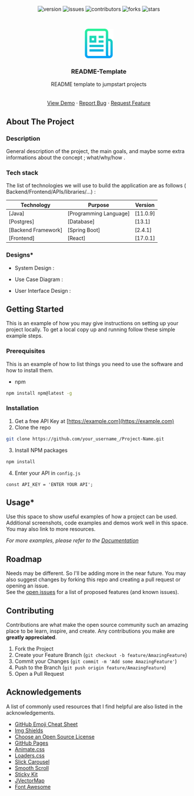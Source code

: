 

<!-- PROJECT SHIELDS -->
<!--
*** I'm using markdown "reference style" links for readability.
*** Reference links are enclosed in brackets [ ] instead of parentheses ( ).
*** See the bottom of this document for the declaration of the reference variables
*** for contributors-url, forks-url, etc. This is an optional, concise syntax you may use.
*** https://www.markdownguide.org/basic-syntax/#reference-style-links
-->
<div align ="center">

![version](https://img.shields.io/badge/version-0.0.1-blue)
![issues](https://img.shields.io/github/issues/Mehdi-RZ/my-repo-template)
![contributors](https://img.shields.io/github/contributors/Mehdi-RZ/my-repo-template)
![forks](https://img.shields.io/github/forks/Mehdi-RZ/my-repo-template)
![stars](https://img.shields.io/github/stars/Mehdi-RZ/my-repo-template)


</div>
<!-- PROJECT LOGO -->
<br />
<p align="center">
  <a href="https://github.com/Mehdi-RZ/my-repo-template/blob/main/README.md">
    <img src="img/logo.png" alt="Logo" width="80" height="80">
  </a>

  <h3 align="center">README-Template</h3>

  <p align="center">
    README template to jumpstart projects
    <br />
    <br />
    <br />
    <a href="https://github.com/Mehdi-RZ/my-repo-template/blob/main/README.md">View Demo</a>
    ·
    <a href="https://github.com/Mehdi-RZ/my-repo-template/issues">Report Bug</a>
    ·
    <a href="https://github.com/Mehdi-RZ/my-repo-template/issues">Request Feature</a>
  </p>
</p>

<!-- ABOUT THE PROJECT -->
## About The Project

### Description
General description of the project, the main goals, and maybe some extra informations about the concept ; what/why/how .

### Tech stack
The list of technologies we will use to build the application are as follows ( Backend/Frontend/APIs/libraries/...) :

| Technology          | Purpose                | Version  |
| ------------------- | ---------------------- | -------- |
| [Java]              | [Programming Language] | [11.0.9] |
| [Postgres]          | [Database]             | [13.1]   |
| [Backend Framework] | [Spring Boot]          | [2.4.1]  |
| [Frontend]          | [React]                | [17.0.1] |

### Designs*

* System Design :

* Use Case Diagram :

* User Interface Design :


<!-- GETTING STARTED -->
## Getting Started

This is an example of how you may give instructions on setting up your project locally.
To get a local copy up and running follow these simple example steps.

### Prerequisites

This is an example of how to list things you need to use the software and how to install them.
* npm
```sh
npm install npm@latest -g
```

### Installation

1. Get a free API Key at [https://example.com](https://example.com)
2. Clone the repo
```sh
git clone https://github.com/your_username_/Project-Name.git
```
3. Install NPM packages
```sh
npm install
```
4. Enter your API in `config.js`
```JS
const API_KEY = 'ENTER YOUR API';
```



<!-- USAGE EXAMPLES -->
## Usage*

Use this space to show useful examples of how a project can be used. Additional screenshots, code examples and demos work well in this space. You may also link to more resources.

_For more examples, please refer to the [Documentation](https://example.com)_



<!-- ROADMAP -->
## Roadmap
Needs may be different. So I'll be adding more in the near future. You may also suggest changes by forking this repo and creating a pull request or opening an issue.\
See the [open issues](https://github.com/othneildrew/Best-README-Template/issues) for a list of proposed features (and known issues).



<!-- CONTRIBUTING -->
## Contributing

Contributions are what make the open source community such an amazing place to be learn, inspire, and create. Any contributions you make are **greatly appreciated**.

1. Fork the Project
2. Create your Feature Branch (`git checkout -b feature/AmazingFeature`)
3. Commit your Changes (`git commit -m 'Add some AmazingFeature'`)
4. Push to the Branch (`git push origin feature/AmazingFeature`)
5. Open a Pull Request

<!-- ACKNOWLEDGEMENTS -->
## Acknowledgements
A list of commonly used resources that I find helpful are also listed in the acknowledgements.
* [GitHub Emoji Cheat Sheet](https://www.webpagefx.com/tools/emoji-cheat-sheet)
* [Img Shields](https://shields.io)
* [Choose an Open Source License](https://choosealicense.com)
* [GitHub Pages](https://pages.github.com)
* [Animate.css](https://daneden.github.io/animate.css)
* [Loaders.css](https://connoratherton.com/loaders)
* [Slick Carousel](https://kenwheeler.github.io/slick)
* [Smooth Scroll](https://github.com/cferdinandi/smooth-scroll)
* [Sticky Kit](http://leafo.net/sticky-kit)
* [JVectorMap](http://jvectormap.com)
* [Font Awesome](https://fontawesome.com)

